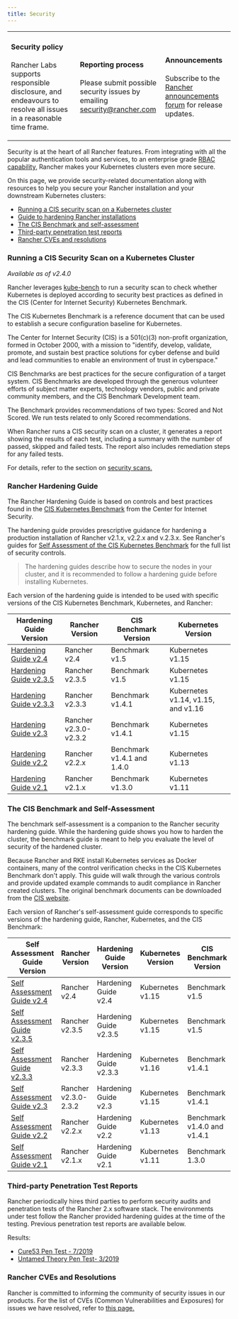 ```yaml
---
title: Security
---
```


<head>
  <link rel="canonical" href="https://ranchermanager.docs.rancher.com/reference-guides/rancher-security"/>
</head>

<table width="100%">
<tr style={{verticalAlign: 'top'}}>
<td width="30%" style={{border: 'none'}}>
<h4>Security policy</h4>
<p style={{padding: '8px'}}>Rancher Labs supports responsible disclosure, and endeavours to resolve all issues in a reasonable time frame. </p>
</td>
<td width="30%" style={{border: 'none'}}>
<h4>Reporting process</h4>
<p style={{padding: '8px'}}>Please submit possible security issues by emailing <a href="mailto:security@rancher.com">security@rancher.com</a></p>
</td>
<td width="30%" style={{border: 'none'}}>
<h4>Announcements</h4>
<p style={{padding: '8px'}}>Subscribe to the <a href="https://forums.rancher.com/c/announcements">Rancher announcements forum</a> for release updates.</p>
</td>
</tr>
</table>

Security is at the heart of all Rancher features. From integrating with all the popular authentication tools and services, to an enterprise grade [RBAC capability,](../../how-to-guides/advanced-user-guides/authentication-permissions-and-global-configuration/manage-role-based-access-control-rbac/manage-role-based-access-control-rbac.md) Rancher makes your Kubernetes clusters even more secure.

On this page, we provide security-related documentation along with resources to help you secure your Rancher installation and your downstream Kubernetes clusters:

- [Running a CIS security scan on a Kubernetes cluster](#running-a-cis-security-scan-on-a-kubernetes-cluster)
- [Guide to hardening Rancher installations](#rancher-hardening-guide)
- [The CIS Benchmark and self-assessment](#the-cis-benchmark-and-self-assessment)
- [Third-party penetration test reports](#third-party-penetration-test-reports)
- [Rancher CVEs and resolutions](#rancher-cves-and-resolutions)

### Running a CIS Security Scan on a Kubernetes Cluster

_Available as of v2.4.0_

Rancher leverages [kube-bench](https://github.com/aquasecurity/kube-bench) to run a security scan to check whether Kubernetes is deployed according to security best practices as defined in the CIS (Center for Internet Security) Kubernetes Benchmark.

The CIS Kubernetes Benchmark is a reference document that can be used to establish a secure configuration baseline for Kubernetes.

The Center for Internet Security (CIS) is a 501(c\)(3) non-profit organization, formed in October 2000, with a mission to "identify, develop, validate, promote, and sustain best practice solutions for cyber defense and build and lead communities to enable an environment of trust in cyberspace."

CIS Benchmarks are best practices for the secure configuration of a target system. CIS Benchmarks are developed through the generous volunteer efforts of subject matter experts, technology vendors, public and private community members, and the CIS Benchmark Development team.

The Benchmark provides recommendations of two types: Scored and Not Scored. We run tests related to only Scored recommendations.

When Rancher runs a CIS security scan on a cluster, it generates a report showing the results of each test, including a summary with the number of passed, skipped and failed tests. The report also includes remediation steps for any failed tests.

For details, refer to the section on [security scans.](../../how-to-guides/advanced-user-guides/cis-scan-guides/cis-scan-guides.md)

### Rancher Hardening Guide

The Rancher Hardening Guide is based on controls and best practices found in the <a href="https://www.cisecurity.org/benchmark/kubernetes/" target="_blank">CIS Kubernetes Benchmark</a> from the Center for Internet Security.

The hardening guide provides prescriptive guidance for hardening a production installation of Rancher v2.1.x, v2.2.x and v.2.3.x. See Rancher's guides for [Self Assessment of the CIS Kubernetes Benchmark](#the-cis-benchmark-and-self-assessment) for the full list of security controls.

> The hardening guides describe how to secure the nodes in your cluster, and it is recommended to follow a hardening guide before installing Kubernetes.

Each version of the hardening guide is intended to be used with specific versions of the CIS Kubernetes Benchmark, Kubernetes, and Rancher:

Hardening Guide Version | Rancher Version | CIS Benchmark Version | Kubernetes Version
------------------------|----------------|-----------------------|------------------
[Hardening Guide v2.4](rancher-v2.4-hardening-guides/hardening-guide-with-cis-v1.5-benchmark.md) | Rancher v2.4 | Benchmark v1.5 | Kubernetes v1.15
[Hardening Guide v2.3.5](rancher-v2.3-hardening-guides/rancher-v2.3.5-hardening-guide-with-cis-v1.5-benchmark.md) | Rancher v2.3.5 | Benchmark v1.5 | Kubernetes v1.15
[Hardening Guide v2.3.3](rancher-v2.3-hardening-guides/rancher-v2.3.3-hardening-guide-with-cis-v1.4.1-benchmark.md) | Rancher v2.3.3 | Benchmark v1.4.1 | Kubernetes v1.14, v1.15, and v1.16
[Hardening Guide v2.3](rancher-v2.3-hardening-guides/rancher-v2.3.0-hardening-guide-with-cis-v1.4.1-benchmark.md) | Rancher v2.3.0-v2.3.2 | Benchmark v1.4.1 | Kubernetes v1.15
[Hardening Guide v2.2](rancher-v2.2-hardening-guides/hardening-guide-with-cis-v1.4-benchmark.md) | Rancher v2.2.x | Benchmark v1.4.1 and 1.4.0 | Kubernetes v1.13
[Hardening Guide v2.1](rancher-v2.1-hardening-guides/hardening-guide-with-cis-v1.3-benchmark.md) | Rancher v2.1.x | Benchmark v1.3.0 | Kubernetes v1.11

### The CIS Benchmark and Self-Assessment

The benchmark self-assessment is a companion to the Rancher security hardening guide. While the hardening guide shows you how to harden the cluster, the benchmark guide is meant to help you evaluate the level of security of the hardened cluster.

Because Rancher and RKE install Kubernetes services as Docker containers, many of the control verification checks in the CIS Kubernetes Benchmark don't apply. This guide will walk through the various controls and provide updated example commands to audit compliance in Rancher created clusters. The original benchmark documents can be downloaded from the [CIS website](https://www.cisecurity.org/benchmark/kubernetes/).

Each version of Rancher's self-assessment guide corresponds to specific versions of the hardening guide, Rancher, Kubernetes, and the CIS Benchmark:

Self Assessment Guide Version | Rancher Version | Hardening Guide Version | Kubernetes Version | CIS Benchmark Version
---------------------------|----------|---------|-------|-----
[Self Assessment Guide v2.4](rancher-v2.4-hardening-guides/self-assessment-guide-with-cis-v1.5-benchmark.md#cis-kubernetes-benchmark-v15---rancher-v24-with-kubernetes-v115) | Rancher v2.4 | Hardening Guide v2.4 | Kubernetes v1.15 | Benchmark v1.5
[Self Assessment Guide v2.3.5](rancher-v2.3-hardening-guides/rancher-v2.3.5-self-assessment-guide-with-cis-v1.5-benchmark.md#cis-kubernetes-benchmark-v15---rancher-v235-with-kubernetes-v115) | Rancher v2.3.5 | Hardening Guide v2.3.5 | Kubernetes v1.15 | Benchmark v1.5
[Self Assessment Guide v2.3.3](rancher-v2.3-hardening-guides/rancher-v2.3.3-self-assessment-guide-with-cis-v1.4.1-benchmark.md) | Rancher v2.3.3 | Hardening Guide v2.3.3 | Kubernetes v1.16 | Benchmark v1.4.1
[Self Assessment Guide v2.3](rancher-v2.3-hardening-guides/rancher-v2.3.0-self-assessment-guide-with-cis-v1.4.1-benchmark.md) | Rancher v2.3.0-2.3.2 | Hardening Guide v2.3 | Kubernetes v1.15 | Benchmark v1.4.1
[Self Assessment Guide v2.2](rancher-v2.2-hardening-guides/self-assessment-guide-with-cis-v1.4-benchmark.md) | Rancher v2.2.x | Hardening Guide v2.2 | Kubernetes v1.13 | Benchmark v1.4.0 and v1.4.1
[Self Assessment Guide v2.1](rancher-v2.1-hardening-guides/self-assessment-guide-with-cis-v1.3-benchmark.md) | Rancher v2.1.x | Hardening Guide v2.1 | Kubernetes v1.11 | Benchmark 1.3.0

### Third-party Penetration Test Reports

Rancher periodically hires third parties to perform security audits and penetration tests of the Rancher 2.x software stack. The environments under test follow the Rancher provided hardening guides at the time of the testing. Previous penetration test reports are available below.

Results:

- [Cure53 Pen Test - 7/2019](https://releases.rancher.com/documents/security/pen-tests/2019/RAN-01-cure53-report.final.pdf)
- [Untamed Theory Pen Test- 3/2019](https://releases.rancher.com/documents/security/pen-tests/2019/UntamedTheory-Rancher_SecurityAssessment-20190712_v5.pdf)

### Rancher CVEs and Resolutions

Rancher is committed to informing the community of security issues in our products. For the list of CVEs (Common Vulnerabilities and Exposures) for issues we have resolved, refer to [this page.](security-advisories-and-cves.md)
